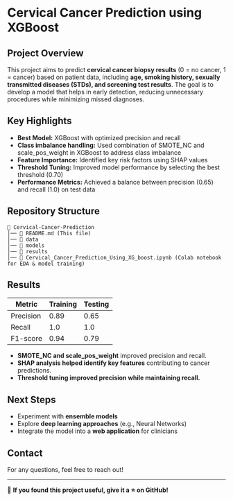 # Cervical Cancer Prediction using XGBoost

## Project Overview
This project aims to predict **cervical cancer biopsy results** (0 = no cancer, 1 = cancer) based on patient data, including **age, smoking history, sexually transmitted diseases (STDs), and screening test results**. The goal is to develop a model that helps in early detection, reducing unnecessary procedures while minimizing missed diagnoses.

## Key Highlights
- **Best Model:** XGBoost with optimized precision and recall
- **Class imbalance handling:** Used combination of SMOTE_NC and scale_pos_weight in XGBoost to address class imbalance
- **Feature Importance:** Identified key risk factors using SHAP values
- **Threshold Tuning:** Improved model performance by selecting the best threshold (0.70)
- **Performance Metrics:** Achieved a balance between precision (0.65) and recall (1.0) on test data

## Repository Structure
```
📂 Cervical-Cancer-Prediction
│── 📄 README.md (This file)
│── 📂 data 
│── 📂 models 
│── 📂 results
│── 📄 Cervical_Cancer_Prediction_Using_XG_boost.ipynb (Colab notebook for EDA & model training)
```

## Results
| Metric  | Training | Testing  |
|---------|---------|----------|
| Precision | 0.89 | 0.65 |
| Recall | 1.0 | 1.0 |
| F1-score | 0.94 | 0.79 |

- **SMOTE_NC and scale_pos_weight** improved precision and recall.
- **SHAP analysis helped identify key features** contributing to cancer predictions.
- **Threshold tuning improved precision while maintaining recall.**

## Next Steps
- Experiment with **ensemble models**
- Explore **deep learning approaches** (e.g., Neural Networks)
- Integrate the model into a **web application** for clinicians

## Contact
For any questions, feel free to reach out!

---

🔗 **If you found this project useful, give it a ⭐ on GitHub!**

